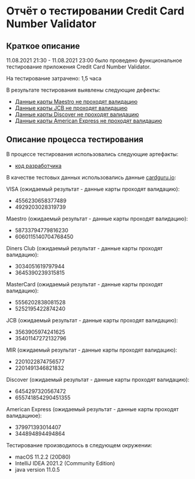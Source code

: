 # Отчёт о тестировании Credit Card Number Validator
## Краткое описание

11.08.2021 21:30 - 11.08.2021 23:00 было проведено функциональное тестирование приложения Credit Card Number Validator.

На тестирование затрачено: 1,5 часа

В результате тестирования выявлены следующие дефекты:
* [Данные карты Maestro не проходят валидацию](https://github.com/Chzhanchik/java-1/issues/1)
* [Данные карты JCB не проходят валидацию](https://github.com/Chzhanchik/java-1/issues/2)
* [Данные карты Discover не проходят валидацию](https://github.com/Chzhanchik/java-1/issues/3)
* [Данные карты American Express не проходят валидацию](https://github.com/Chzhanchik/java-1/issues/4)


## Описание процесса тестирования

В процессе тестирования использовались следующие артефакты:
* [код разработчика](https://github.com/Chzhanchik/java-1/blob/master/Main.java.html)

В качестве тестовых данных использовались данные [cardguru.io](https://cardguru.io/credit-card-generator/mir):

VISA (ожидаемый результат - данные карты проходят валидацию):
* 4556230658377489 
* 4929203028319739

Maestro (ожидаемый результат - данные карты проходят валидацию):
* 58733794779816230
* 6060115140704768450

Diners Club (ожидаемый результат - данные карты проходят валидацию):
* 3034051619797944
* 3645390239315815

MasterCard (ожидаемый результат - данные карты проходят валидацию):
* 5556202838081528
* 5252195422874240

JCB (ожидаемый результат - данные карты проходят валидацию):
* 3563905974241625
* 35401147272132796

MIR (ожидаемый результат - данные карты проходят валидацию):
* 2201022874756577
* 2201491346821832

Discover (ожидаемый результат - данные карты проходят валидацию):
* 6454297320567472
* 655741854290451355

American Express (ожидаемый результат - данные карты проходят валидациюе):
* 379971393014407
* 344894894494864

Тестирование производилось в следующем окружении:
*  macOS 11.2.2 (20D80)
* IntelliJ IDEA 2021.2 (Community Edition)
* java version 11.0.5